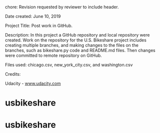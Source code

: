 chore: Revision requested by reviewer to include header.

Date created: June 10, 2019

Project Title: Post work in GitHub.

Description: In this project a GitHub repository and local repository were
created.  Work on the repository for the U.S. Bikeshare project includes
creating multiple branches, and making changes to the files on the branches,
such as bikeshare.py code and README.md files.  Then changes were committed to
remote repository on GitHub.

Files used: chicago.csv, new_york_city.csv, and washington.csv

Credits:

Udacity - www.udacity.com 



# usbikeshare
# usbikeshare
